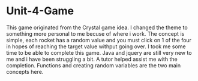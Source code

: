 # Unit-4-Game

This game originated from the Crystal game idea.
I changed the theme to something more personal to me becuse of where i work.
The concept is simple, each rocket has a random value and you must click on 1 of the four in hopes of reaching the target value withput going over.
I took me some time to be able to complete this game. 
Java and jquery are still very new to me and i have been struggling a bit.
A tutor helped assist me with the completion.
Functions and creating random variables are the two main concepts here.